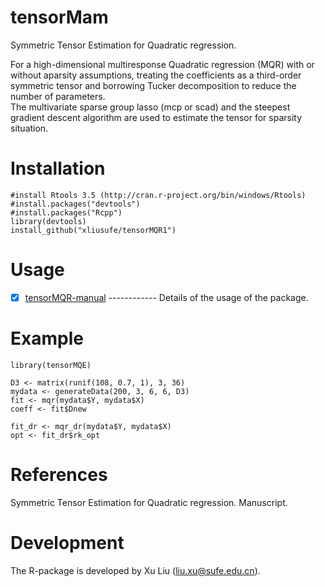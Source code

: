 # tensorMam
 Symmetric Tensor Estimation for Quadratic regression.
 
  For a high-dimensional multiresponse Quadratic regression (MQR) with or without aparsity assumptions, 
  treating the coefficients as a third-order symmetric tensor and borrowing Tucker decomposition to reduce the number of parameters.  
  The multivariate sparse group lasso (mcp or scad) and the steepest gradient descent algorithm are used to estimate the tensor for sparsity situation.
# Installation

    #install Rtools 3.5 (http://cran.r-project.org/bin/windows/Rtools)
    #install.packages("devtools")
    #install.packages("Rcpp")
    library(devtools)
    install_github("xliusufe/tensorMQR1")

# Usage

   - [x] [tensorMQR-manual](https://github.com/xliusufe/tensorMQR1/blob/master/inst/tensorMQR1-manual.pdf) ------------ Details of the usage of the package.
# Example

    library(tensorMQE)

    D3 <- matrix(runif(108, 0.7, 1), 3, 36)
    mydata <- generateData(200, 3, 6, 6, D3)    
    fit <- mqr(mydata$Y, mydata$X)
    coeff <- fit$Dnew
    
    fit_dr <- mqr_dr(mydata$Y, mydata$X)
    opt <- fit_dr$rk_opt
 
# References

Symmetric Tensor Estimation for Quadratic regression. Manuscript.

# Development
The R-package is developed by Xu Liu (liu.xu@sufe.edu.cn).
